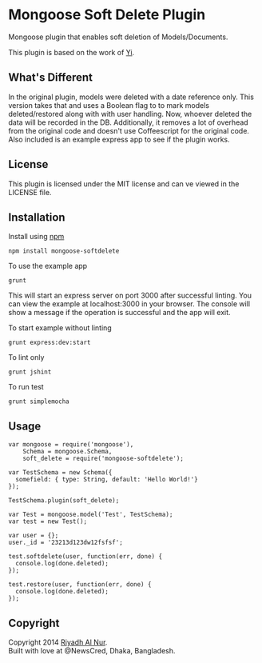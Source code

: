 Mongoose Soft Delete Plugin
============================

Mongoose plugin that enables soft deletion of Models/Documents.  

This plugin is based on the work of [Yi](https://github.com/yi).  

## What's Different  
In the original plugin, models were deleted with a date reference only. This version takes that and uses a Boolean flag to to mark models deleted/restored along with with user handling. Now, whoever deleted the data will be recorded in the DB. Additionally, it removes a lot of overhead from the original code and doesn't use Coffeescript for the original code. Also included is an example express app to see if the plugin works.  

## License  
This plugin is licensed under the MIT license and can ve viewed in the LICENSE file.  

## Installation  
Install using [npm](https://npmjs.org)  
```
npm install mongoose-softdelete
```  

To use the example app  
```
grunt
```  

This will start an express server on port 3000 after successful linting. You can view the example at localhost:3000 in your browser. The console will show a message if the operation is successful and the app will exit.

To start example without linting
```
grunt express:dev:start
```  

To lint only
```
grunt jshint
```  

To run test
```
grunt simplemocha
```

## Usage 
```
var mongoose = require('mongoose'),
    Schema = mongoose.Schema,
    soft_delete = require('mongoose-softdelete');

var TestSchema = new Schema({
  somefield: { type: String, default: 'Hello World!'}
});

TestSchema.plugin(soft_delete);

var Test = mongoose.model('Test', TestSchema);
var test = new Test();

var user = {};
user._id = '23213d123dw12fsfsf';

test.softdelete(user, function(err, done) {
  console.log(done.deleted);
});

test.restore(user, function(err, done) {
  console.log(done.deleted);
});  

```  

## Copyright  
Copyright 2014 [Riyadh Al Nur](https://github.com/riyadhalnur).  
Built with love at @NewsCred, Dhaka, Bangladesh.
